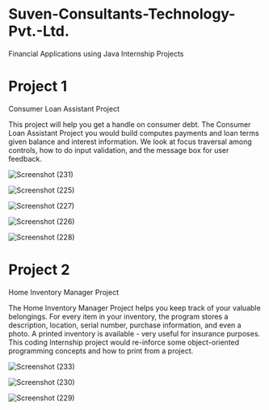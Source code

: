 # Suven-Consultants-Technology-Pvt.-Ltd.
Financial Applications using Java Internship Projects

# Project 1
Consumer Loan Assistant Project

This project will help you get a handle on consumer debt. The Consumer Loan Assistant Project you would build computes payments and loan terms given balance and interest information. We look at focus traversal among controls, how to do input validation, and the message box for user feedback.

![Screenshot (231)](https://user-images.githubusercontent.com/86226001/128392833-5e36dc17-e23b-4a9c-bd62-ba46e57a9f80.png)

![Screenshot (225)](https://user-images.githubusercontent.com/86226001/128393218-cd71cf75-084c-4912-a5bf-e38de8aebee7.png)

![Screenshot (227)](https://user-images.githubusercontent.com/86226001/128393262-d02d1f7f-cace-4be3-954f-4d3a9623fa3b.png)

![Screenshot (226)](https://user-images.githubusercontent.com/86226001/128393288-863edc50-32dd-4807-a26b-a8e8ec2d80cb.png)

![Screenshot (228)](https://user-images.githubusercontent.com/86226001/128393322-edd7dcba-bc03-4ce5-8da6-90dc17d40005.png)




# Project 2
Home Inventory Manager Project

 The Home Inventory Manager Project helps you keep track of your valuable belongings. For every item in your inventory, the program stores a description, location, serial number, purchase information, and even a photo. A printed inventory is available - very useful for insurance purposes. This coding Internship project would re-inforce some object-oriented programming concepts and how to print from a project.
 
 ![Screenshot (233)](https://user-images.githubusercontent.com/86226001/128393975-44786ad2-9253-4c22-8ee0-84318d0f6302.png)

![Screenshot (230)](https://user-images.githubusercontent.com/86226001/128393992-8788fb12-27d5-4f87-af44-e13ad0e576c5.png)

![Screenshot (229)](https://user-images.githubusercontent.com/86226001/128394012-17036966-d4ae-4dea-bea5-d66db67566b9.png)
